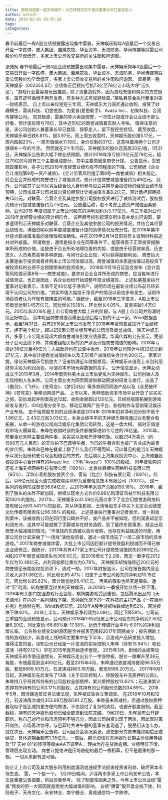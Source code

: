 ```yaml
---
title: 商誉减值第一股天神娱乐：与巴菲特共进午餐的董事长早已套现走人
author: wetech
date: 2019-02-01 20:45:20
tags: 
categories: 
---
```

春节前最后一周A股业绩预披露出现集中雷暴，天神娱乐狗年A股最后一个交易日开盘一字跌停，庞大集团、雏鹰农牧、华业资本、天海防务、华闻传媒等踩雷公司股价均早盘低开，多家上市公司收交易所的关注函和问询函。
<!-- more -->
张苑柯
春节前最后一周A股业绩预披露出现集中雷暴，天神娱乐狗年A股最后一个交易日开盘一字跌停，庞大集团、雏鹰农牧、华业资本、天海防务、华闻传媒等踩雷公司股价均早盘低开，多家上市公司收交易所的关注函和问询函。
雷暴第一股天神娱乐（002354.SZ）业绩修正后预告亏损73亿至78亿让市场大呼“活久见”。“游戏行业最容易玩出猫腻，除了流量造假外，因为游戏充值和购买的方式很多，虽有迹可循但不用开发票，有多种方式可规避检查。”某私募基金执行董事对第一财经表示。
自上市以来仅短短三年间，天神娱乐大刀阔斧通过收购、投资了妙趣横生、雷尚科技、幻想悦游、为爱普(爱思助手)、Avazu Inc.、初聚科技、合润传媒等公司。 究其根源，雷暴的导火索是商誉，一次性计提或许会让业绩不那么好看，但计提后预亏78亿，其中近50亿的商誉减值着实耐人寻味。
值得注意的是，该公司创始人兼董事长早已套现、辞职走人，留下股民空悲切。
截至收盘，天神娱乐单日跌6.81%，报3.97元。而上周五收盘时，天神娱乐股价报5.17元，一周内跌超23%，一周市值缩水11.18亿，身价仅剩的37亿，这意味着用两个公司才够填补一年的亏空。
然而就在2个半月前，天神娱乐的股价还高居20元/股，1月31日，天神娱乐公告称大幅下修业绩预期，预计2018年净亏损73亿元至78亿元，超过70亿的亏损有三个主要组成部分，其中主要原因是商誉计提。
公告显示，受宏观政策影响，各子公司2018年度经营业绩均有不同程度的下降，公司根据《企业会计准则第8号—资产减值》、《会计监管风险提示第8号—商誉减值》相关规定，对企业合并形成的商誉进行了减值测试，预计计提商誉减值准备约为49亿元。
此外，公司或其子公司以劣后级合伙人身份参与设立并购基金投资标的经营业绩不及预期，公司或其子公司对其出资份额预计计提减值准备8.2亿元，预计承担超额损失15亿元。对联营、合营企业及其他参股公司股权投资进行了减值测试后，股权投资预计计提减值准备约为7.5亿元。
公告最后称，若不考虑上述资产减值因素影响，公司2018 年度归属于上市公司股东的净利润约为3.77亿元，与三季报对公司2018年度经营业绩的预计相符合。
该巨额亏损引起深交所注意并发出问询函，要求逐项列示天神娱乐对联营、合营企业及其他参股公司的投资情况，并结合其经营业绩情况，详细说明以前年度减值准备计提的具体情况及充分性，在2018年集中计提大额减值准备的合理性和准确性。并在2019年2月14日前将有关说明材料报送并对外披露。
所谓商誉，通常是指企业在同等条件下，能获得高于正常投资报酬率所形成的价值。这是由于企业所处地理位置的优势、或是由于经营效率高、历史悠久、人员素质高等多种原因，与同行企业比较，可以获得超额利润。
商誉巨大主要是由于投资或者并购未上市公司估值过高，商誉减值的本质是估值过高投资下被投资标的业绩不达预期带来的投资损失。
2018年11月16日证监会发布《会计监管风险提示第8号——商誉减值》，要求对企业合并所形成的商誉，应当每年进行减值测试。也正是因此，各企业纷纷开始调整年度业绩报告。
上述私募基金执行董事对记者表示，市值不足40亿低于净资产，说明市场在最新业绩公布前已经非常不认同公司的价值。“其实市值大幅低于净资产的情况以前也多有发生，证明市场投资者认为坏账有被掩盖的可能。”
据统计，截至2018年三季度末，A股上市公司商誉达到1.45万亿元，同比增长15.18%，环比增长4.05%，首度突破1.4万亿元。2015年和2016年是上市公司商誉大幅上升的阶段，与 A股上市公司并购潮时段正好吻合。
而本轮因商誉减值而爆出业绩巨幅亏损的不止一家。Wind数据显示，截至1月31日，共有2518家上市公司发布了2018年年报预告或进行了业绩修正，拒不完全统计，超过250家公司业绩预亏的公司涉及商誉减值。
除天神娱乐外，多家上市公司出现超大额商誉减值引发业绩暴雷。华闻传媒的公告显示，受部分子公司业绩下降、并购重组相关标的资产涉及计提商誉减值的影响，2018年亏损达38亿元至48亿元；人福医药也在公告中表示，2018年公司预计亏损22亿元到27亿元，其中拟计提商誉减值损失以及无形资产减值损失合计约30亿元。
家家计提，缘何天神娱乐亏损独大？记者梳理近年财报发现，天神娱乐从借壳上市到利用财务手段为利润润色，可谓资本市场玩弄数据的高手。
公开信息显示，天神互动成立于2010年3月，2014年借壳科冕木业上市后更名为天神娱乐，公司创始人及实际控制人名朱晔。公司主营业务为网页网游和移动网游的研发与发行，出品了《傲剑》、《飞升》、《苍穹变》、《梦幻Q仙》等多款网页网游产品以及《全民破坏神》《苍穹变》等移动网游产品。
上市以来，朱晔借助资本市场平台开启了买买买之旅，前后发起并购案高达12起、收购金额超过120亿元。已经将版图拓展到游戏研发与发行、IOS应用分发平台、移动互联网广告平台、影视制作与营销等泛娱乐产业布局。
由于给原股东的的业绩承诺是2014年-2016年扣非净利润分别不低于1.86亿元、2.43亿元和3.03亿元，本身业绩平平的天神娱乐期待通过业务整合和拓展，从单一的游戏公司向泛娱乐化集团公司转型，这是一盘大棋。
彼时正值游戏市场火爆异常，朱晔在收购时谈的条件都被算进如今亏空的78亿里。
2015年，前董事长朱晔主要做两件事，买买买以及和巴菲特吃饭。以超234万美元（约1500万元人民币）的天价拍下巴菲特午餐，当日的午餐合影也被广告业成为最贵的宣传照。朱晔和巴神在餐桌上聊了什么我们不得而知，可以看见的是当年天神娱乐以发行股份和支付现金相结合的方式，先后购买上海集观投资中心、上海诚自股权投资中心合计持有的Avazu Inc.（下称“Avazu”）100%的股权。
同年被收购的还有上海麦橙网络科技有限公司（100%）、北京妙趣横生网络科技有限公司（95%）、深圳市青松股权投资企业、雷尚（北京）科技有限公司（100%）。此后，以6亿元现金火速完成收购深圳市为爱普信息技术有限公司（100%）。
这一系列的收购形成商誉36.64亿元，占2015年年末资产总额的50.16%。
2016年，尝到了甜头的朱晔不断加码，继续以现金方式作价9.86亿购深证市益华科技有限公司100%的股权。2017年，天神娱乐以41.59亿元高价拿下了北京幻想悦游网络科技有限公司93.5417%的股权，并从华策影视、王倩等股东手中买下北京合润德堂文化传媒有限责任公96.36% 的股权。
上述基金执行董事对记者表示，当一则收购案中，该被收购公司在同行里口碑并不好，或产品并不被知晓，但利润表却显示利润充沛，这其中可能就做了手脚或存在财务造假，到了最终东窗事发，就会出现商誉大幅减值的情况。“不值钱的东西被以高价收购，也存在利益输送的可能，两家公司合计起来做了“一场戏”演给投资者，通过一级市场玩了一场二级市场的资本游戏。”
2017年商誉减值炸雷，大批上市公司因巨额计提导致盈利锐减而不得已做出业绩修正。据统计，2017年共有477家上市公司计提商誉减值损失约360亿元。A股2017年商誉减值损失为366.1亿元，较2016增长了2.2倍，而这一数字在2012年仅为10.48亿元，占利润总额比重仅为0.79%。
天神娱乐却悄悄将近20亿元的商誉挪至长期股权投资项下，逃过一劫。2017年财报显示，公司在报告期内营业总收入达31.06亿元，同比增长85.47%；归属于上市公司股东的净利润10.15亿元，同比增长85.63%，累计商誉达65.41亿元。
再美的假象也终究是假象。通过“买”利润、转商誉蒙混过关的天神娱乐，从2018年一季报开始业绩一路下滑。
2018年有关部门加强游戏行业监管，棋牌类游戏受到重创，包括腾讯出品的《天天德州》在内的一系列游戏下架，天神娱乐旗下的一花科技的主打产品《一花德州扑克》也赫然在列。Wind数据显示，2018年A股手游板块跌幅达到52%，网游板块下跌40%。
2018上半年，天神娱乐净利润为2.09亿，同比下降59%。公司前三季度的业绩预告显示，公司预计2018年1-9月归属上市公司股东的净利润2.50亿至6.20亿，同比变动-66.68%至-17.38%，远低于传媒行业平均-6.01%的净利润增长率。
公告称业绩变动的原因是合并报表范围较2017年同期减少；报告期新上线的游戏较少，新游戏上线时间主要集中在下半年，且游戏产品研发投入增加。
值得注意的是，深知公司已经是一片苦海的实际控制人朱晔（持有13.94%）和石波涛（持有9.12%）早在2015年就开始逐步套现。
2015年3月，剧增的业绩带动天神娱乐的市值迅速增长，天神娱乐走出五个一字涨停板，股价一路攀升至38元每股，市值最高到达400亿元。截至2015年4月，朱晔通过直接减持套现96.55万股，套现8689.50万元，石波涛减持63.18万股，套现5686.20万元。
2017年6月1日起，天神娱乐先后发布了13条《关于实际控制人、控股股东补充质押的公告》。朱晔持几乎将其所持有的公司股权全部质押，累计质押股权13.62%；石波涛累计质押其所持有的公司3.17%的股权，占其持有的公司股份总数的34.69%。
2018年5月，因涉嫌违反证券法律法规，朱晔被证监会立案调查。
在2018年10月和12月，石波涛再次减持353.69万股和591.2万股。朱晔虽未再减持，但通过股权质押套现似乎是比减持更方便的做法，不仅绕过了复杂的流程，也避开额度限制。截至截稿，持有的天神娱乐股份已经全部遭到法院冻结。
9月20日，朱晔发布公开辞职信，称自己对行业和市场预判不够充分，因此公司融资出现了困难，因此暂时离开岗位。市场再次惊呼，与巴菲特共进午餐的董事长套现逃了，股民们该怎么办。
就在次日，天神娱乐公告称，公司因资金状况紧张，致使部分贷款未能如期偿还或续贷，具体逾期金额有1.35亿元。一周后，鹏元资信将天神娱乐长期主体信用等级及“17 天神 01”的债项等级由AA下调至A： 理由为存在贷款逾期、业绩明显下滑、管理层出现变动。
商誉计提或许是压垮骆驼的最后一根稻草，但不是最重的那一根。
一切从来都有迹可循。
 
 
防止让上市公司及其大股东利用制度漏洞或违规手法损害投资者利益、破坏资本市场生态。
雷，一个接一个。
1月29日晚间，沪深两市多家上市公司发布公告，本文是重要公告摘要，供投资者参考。
除了制度性因素之外，今年上市公司业绩“雷报”频发的另一大原因就是商誉大幅减值的影响。
业绩“爆雷”股开盘全线下挫，科陆电子、天舟文化、永安林业、南宁糖业、奥维通信均一字跌停。
